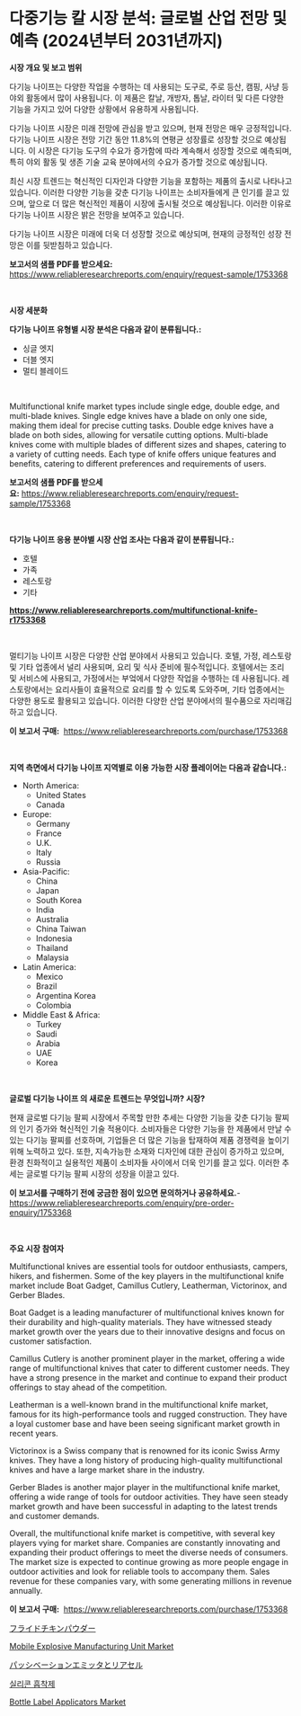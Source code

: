 <p><h1>다중기능 칼 시장 분석: 글로벌 산업 전망 및 예측 (2024년부터 2031년까지)</h1></p><p><strong>시장 개요 및 보고 범위</strong></p>
<p><p>다기능 나이프는 다양한 작업을 수행하는 데 사용되는 도구로, 주로 등산, 캠핑, 사냥 등 야외 활동에서 많이 사용됩니다. 이 제품은 칼날, 개방자, 톱날, 라이터 및 다른 다양한 기능을 가지고 있어 다양한 상황에서 유용하게 사용됩니다.</p><p>다기능 나이프 시장은 미래 전망에 관심을 받고 있으며, 현재 전망은 매우 긍정적입니다. 다기능 나이프 시장은 전망 기간 동안 11.8%의 연평균 성장률로 성장할 것으로 예상됩니다. 이 시장은 다기능 도구의 수요가 증가함에 따라 계속해서 성장할 것으로 예측되며, 특히 야외 활동 및 생존 기술 교육 분야에서의 수요가 증가할 것으로 예상됩니다.</p><p>최신 시장 트렌드는 혁신적인 디자인과 다양한 기능을 포함하는 제품의 출시로 나타나고 있습니다. 이러한 다양한 기능을 갖춘 다기능 나이프는 소비자들에게 큰 인기를 끌고 있으며, 앞으로 더 많은 혁신적인 제품이 시장에 출시될 것으로 예상됩니다. 이러한 이유로 다기능 나이프 시장은 밝은 전망을 보여주고 있습니다.</p><p>다기능 나이프 시장은 미래에 더욱 더 성장할 것으로 예상되며, 현재의 긍정적인 성장 전망은 이를 뒷받침하고 있습니다.</p></p>
<p><strong>보고서의 샘플 PDF를 받으세요:</strong> <a href="https://www.reliableresearchreports.com/enquiry/request-sample/1753368">https://www.reliableresearchreports.com/enquiry/request-sample/1753368</a></p>
<p>&nbsp;</p>
<p><strong>시장 세분화</strong></p>
<p><strong>다기능 나이프 유형별 시장 분석은 다음과 같이 분류됩니다.:</strong></p>
<p><ul><li>싱글 엣지</li><li>더블 엣지</li><li>멀티 블레이드</li></ul></p>
<p>&nbsp;</p>
<p><p>Multifunctional knife market types include single edge, double edge, and multi-blade knives. Single edge knives have a blade on only one side, making them ideal for precise cutting tasks. Double edge knives have a blade on both sides, allowing for versatile cutting options. Multi-blade knives come with multiple blades of different sizes and shapes, catering to a variety of cutting needs. Each type of knife offers unique features and benefits, catering to different preferences and requirements of users.</p></p>
<p><strong>보고서의 샘플 PDF를 받으세요:</strong>&nbsp;<a href="https://www.reliableresearchreports.com/enquiry/request-sample/1753368">https://www.reliableresearchreports.com/enquiry/request-sample/1753368</a></p>
<p>&nbsp;</p>
<p><strong> 다기능 나이프 응용 분야별 시장 산업 조사는 다음과 같이 분류됩니다.:</strong></p>
<p><ul><li>호텔</li><li>가족</li><li>레스토랑</li><li>기타</li></ul></p>
<p><strong><a href="https://www.reliableresearchreports.com/multifunctional-knife-r1753368">https://www.reliableresearchreports.com/multifunctional-knife-r1753368</a></strong></p>
<p>&nbsp;</p>
<p><p>멀티기능 나이프 시장은 다양한 산업 분야에서 사용되고 있습니다. 호텔, 가정, 레스토랑 및 기타 업종에서 널리 사용되며, 요리 및 식사 준비에 필수적입니다. 호텔에서는 조리 및 서비스에 사용되고, 가정에서는 부엌에서 다양한 작업을 수행하는 데 사용됩니다. 레스토랑에서는 요리사들이 효율적으로 요리를 할 수 있도록 도와주며, 기타 업종에서는 다양한 용도로 활용되고 있습니다. 이러한 다양한 산업 분야에서의 필수품으로 자리매김하고 있습니다.</p></p>
<p><strong>이 보고서 구매:</strong>&nbsp; <a href="https://www.reliableresearchreports.com/purchase/1753368">https://www.reliableresearchreports.com/purchase/1753368</a></p>
<p>&nbsp;</p>
<p><strong>지역 측면에서 다기능 나이프 지역별로 이용 가능한 시장 플레이어는 다음과 같습니다.:</strong></p>
<p><ul>
    <li>
        North America:
        <ul>
            <li>United States</li>
            <li>Canada</li>
        </ul>
    </li>
    <li>
        Europe:
        <ul>
            <li>Germany</li>
            <li>France</li>
            <li>U.K.</li>
            <li>Italy</li>
            <li>Russia</li>
        </ul>
    </li>
    <li>
        Asia-Pacific:
        <ul>
            <li>China</li>
            <li>Japan</li>
            <li>South Korea</li>
            <li>India</li>
            <li>Australia</li>
            <li>China Taiwan</li>
            <li>Indonesia</li>
            <li>Thailand</li>
            <li>Malaysia</li>
        </ul>
    </li>
    <li>
        Latin America:
        <ul>
            <li>Mexico</li>
            <li>Brazil</li>
            <li>Argentina Korea</li>
            <li>Colombia</li>
        </ul>
    </li>
    <li>
        Middle East & Africa:
        <ul>
            <li>Turkey</li>
            <li>Saudi</li>
            <li>Arabia</li>
            <li>UAE</li>
            <li>Korea</li>
        </ul>
    </li>
    </ul></p>
<p>&nbsp;</p>
<p><strong>글로벌 다기능 나이프 의 새로운 트렌드는 무엇입니까? 시장?</strong></p>
<p><p>현재 글로벌 다기능 팔찌 시장에서 주목할 만한 추세는 다양한 기능을 갖춘 다기능 팔찌의 인기 증가와 혁신적인 기술 적용이다. 소비자들은 다양한 기능을 한 제품에서 만날 수 있는 다기능 팔찌를 선호하며, 기업들은 더 많은 기능을 탑재하여 제품 경쟁력을 높이기 위해 노력하고 있다. 또한, 지속가능한 소재와 디자인에 대한 관심이 증가하고 있으며, 환경 친화적이고 실용적인 제품이 소비자들 사이에서 더욱 인기를 끌고 있다. 이러한 추세는 글로벌 다기능 팔찌 시장의 성장을 이끌고 있다.</p></p>
<p><strong>이 보고서를 구매하기 전에 궁금한 점이 있으면 문의하거나 공유하세요.</strong>- <a href="https://www.reliableresearchreports.com/enquiry/pre-order-enquiry/1753368">https://www.reliableresearchreports.com/enquiry/pre-order-enquiry/1753368</a></p>
<p>&nbsp;</p>
<p><strong>주요 시장 참여자</strong></p>
<p><p>Multifunctional knives are essential tools for outdoor enthusiasts, campers, hikers, and fishermen. Some of the key players in the multifunctional knife market include Boat Gadget, Camillus Cutlery, Leatherman, Victorinox, and Gerber Blades.</p><p>Boat Gadget is a leading manufacturer of multifunctional knives known for their durability and high-quality materials. They have witnessed steady market growth over the years due to their innovative designs and focus on customer satisfaction.</p><p>Camillus Cutlery is another prominent player in the market, offering a wide range of multifunctional knives that cater to different customer needs. They have a strong presence in the market and continue to expand their product offerings to stay ahead of the competition.</p><p>Leatherman is a well-known brand in the multifunctional knife market, famous for its high-performance tools and rugged construction. They have a loyal customer base and have been seeing significant market growth in recent years.</p><p>Victorinox is a Swiss company that is renowned for its iconic Swiss Army knives. They have a long history of producing high-quality multifunctional knives and have a large market share in the industry.</p><p>Gerber Blades is another major player in the multifunctional knife market, offering a wide range of tools for outdoor activities. They have seen steady market growth and have been successful in adapting to the latest trends and customer demands.</p><p>Overall, the multifunctional knife market is competitive, with several key players vying for market share. Companies are constantly innovating and expanding their product offerings to meet the diverse needs of consumers. The market size is expected to continue growing as more people engage in outdoor activities and look for reliable tools to accompany them. Sales revenue for these companies vary, with some generating millions in revenue annually.</p></p>
<p><strong>이 보고서 구매:</strong>&nbsp;&nbsp;<a href="https://www.reliableresearchreports.com/purchase/1753368">https://www.reliableresearchreports.com/purchase/1753368</a></p>
<p><p><a href="https://medium.com/@attyourniture/%E6%8F%9A%E3%81%92%E7%89%A9%E7%94%A8%E3%83%81%E3%82%AD%E3%83%B3%E3%81%AE%E7%B2%89%E5%B8%82%E5%A0%B4%E3%83%AC%E3%83%9D%E3%83%BC%E3%83%88%E3%81%AF-%E3%81%93%E3%81%AE%E5%B8%82%E5%A0%B4%E3%81%AE%E6%9C%80%E6%96%B0%E3%81%AE%E3%83%88%E3%83%AC%E3%83%B3%E3%83%89%E3%82%84%E6%88%90%E9%95%B7%E6%A9%9F%E4%BC%9A%E3%82%92%E6%98%8E%E3%82%89%E3%81%8B%E3%81%AB%E3%81%97%E3%81%BE%E3%81%99-a0d621b3b636">フライドチキンパウダー</a></p><p><a href="https://github.com/lataunyatinikmelvin59ilbd0dv/Market-Research-Report-List-2/blob/main/mobile-explosive-manufacturing-unit-market.md">Mobile Explosive Manufacturing Unit Market</a></p><p><a href="https://medium.com/@a.d.michael1/%E3%83%91%E3%83%83%E3%82%B7%E3%83%99%E3%82%A4%E3%83%86%E3%83%83%E3%83%89%E3%82%A8%E3%83%9F%E3%83%83%E3%82%BF%E3%83%BC%E3%81%8A%E3%82%88%E3%81%B3%E3%83%AA%E3%82%A2%E3%82%BB%E3%83%AB%E5%B8%82%E5%A0%B4%E3%81%AF-%E5%B8%82%E5%A0%B4%E3%82%B7%E3%82%A7%E3%82%A2-%E5%B8%82%E5%A0%B4%E3%83%88%E3%83%AC%E3%83%B3%E3%83%89-%E5%B8%82%E5%A0%B4%E6%88%90%E9%95%B7%E3%81%AB%E9%96%A2%E3%81%99%E3%82%8B%E6%83%85%E5%A0%B1%E3%82%92%E6%8F%90%E4%BE%9B%E3%81%97%E3%81%BE%E3%81%99-af9c49262706">パッシベーションエミッタとリアセル</a></p><p><a href="https://medium.com/@jesseperry626/%EC%8B%A4%EB%A6%AC%EC%BD%98-%EA%B1%B4%EC%A1%B0%EC%A0%9C-%EC%8B%9C%EC%9E%A5-%EC%84%B1%EA%B3%B5%EC%A0%81%EC%9D%B8-%EB%B9%84%EC%A6%88%EB%8B%88%EC%8A%A4-%EC%A0%84%EB%9E%B5%EC%9D%98-%EC%97%B4%EC%87%A0-2031%EB%85%84%EA%B9%8C%EC%A7%80-%EC%98%88%EC%B8%A1-223ac2727f41">실리콘 흡착제</a></p><p><a href="https://github.com/pgtimber/Market-Research-Report-List-2/blob/main/bottle-label-applicators-market.md">Bottle Label Applicators Market</a></p></p>